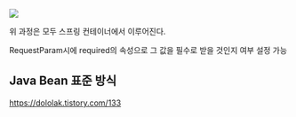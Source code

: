 ![](https://i.imgur.com/VVB5J1F.png)

위 과정은 모두 스프링 컨테이너에서 이루어진다.

RequestParam시에 required의 속성으로 그 값을 필수로 받을 것인지 여부 설정 가능

## Java Bean 표준 방식
https://dololak.tistory.com/133